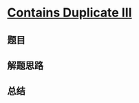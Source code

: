 # [Contains Duplicate III](https://leetcode.com/problems/contains-duplicate-iii/)
## 题目


## 解题思路


## 总结



